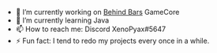 - 🔭 I’m currently working on [Behind Bars](https://github.com/Behind-Bars) GameCore
- 🌱 I’m currently learning Java
- 📫 How to reach me: Discord XenoPyax#5647
- ⚡ Fun fact: I tend to redo my projects every once in a while.
